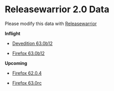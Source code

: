 

Releasewarrior 2.0 Data
=======================

Please modify this data with [Releasewarrior](https://github.com/mozilla-releng/releasewarrior-2.0)

**Inflight**

* [Devedition 63.0b12](/inflight/devedition/devedition-devedition-63.0b12.md)

* [Firefox 63.0b12](/inflight/firefox/firefox-beta-63.0b12.md)

**Upcoming**

* [Firefox 62.0.4](/upcoming/firefox/firefox-release-62.0.4.md)

* [Firefox 63.0rc](/upcoming/firefox/firefox-release-rc-63.0rc.md)

